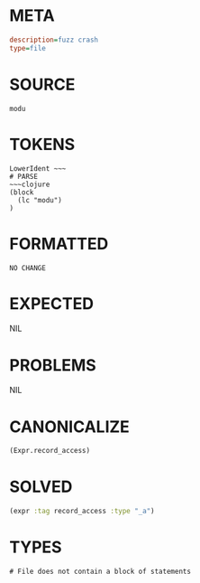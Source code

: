# META
~~~ini
description=fuzz crash
type=file
~~~
# SOURCE
~~~roc
modu
~~~
# TOKENS
~~~text
LowerIdent ~~~
# PARSE
~~~clojure
(block
  (lc "modu")
)
~~~
# FORMATTED
~~~roc
NO CHANGE
~~~
# EXPECTED
NIL
# PROBLEMS
NIL
# CANONICALIZE
~~~clojure
(Expr.record_access)
~~~
# SOLVED
~~~clojure
(expr :tag record_access :type "_a")
~~~
# TYPES
~~~roc
# File does not contain a block of statements
~~~
